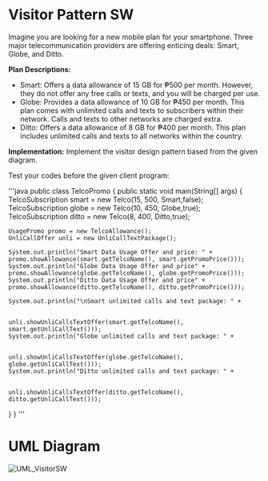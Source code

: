 # Visitor Pattern SW 
Imagine you are looking for a new mobile plan for your smartphone. Three major telecommunication providers are offering enticing deals: Smart, Globe, and Ditto.

**Plan Descriptions:**
* Smart: Offers a data allowance of 15 GB for ₱500 per month. However, they do not offer any free calls or texts, and you will be charged per use.
* Globe: Provides a data allowance of 10 GB for ₱450 per month. This plan comes with unlimited calls and texts to subscribers within their network. Calls and texts to other networks are charged extra.
* Ditto: Offers a data allowance of 8 GB for ₱400 per month. This plan includes unlimited calls and texts to all networks within the country.

**Implementation:**
Implement the visitor design pattern based from the given diagram. 

Test your codes before the given client program:

'''java
public class TelcoPromo {
  public static void main(String[] args) {
    TelcoSubscription smart = new Telco(15, 500, Smart,false);
    TelcoSubscription globe = new Telco(10, 450, Globe,true);
    TelcoSubscription ditto = new Telco(8, 400, Ditto,true);

    UsagePromo promo = new TelcoAllowance();
    UnliCallOffer unli = new UnliCallTextPackage();    

    System.out.println("Smart Data Usage Offer and price: " + promo.showAllowance(smart.getTelcoName(), smart.getPromoPrice()));
    System.out.println("Globe Data Usage Offer and price" + promo.showAllowance(globe.getTelcoName(), globe.getPromoPrice()));
    System.out.println("Ditto Data Usage Offer and price" + promo.showAllowance(ditto.getTelcoName(), ditto.getPromoPrice()));

    System.out.println("\nSmart unlimited calls and text package: " +

                                  unli.showUnliCallsTextOffer(smart.getTelcoName(), smart.getUnliCallText()));
    System.out.println("Globe unlimited calls and text package: " +

                                  unli.showUnliCallsTextOffer(globe.getTelcoName(), globe.getUnliCallText()));
    System.out.println("Ditto unlimited calls and text package: " +

                                   unli.showUnliCallsTextOffer(ditto.getTelcoName(), ditto.getUnliCallText()));
  }
}
'''
# UML Diagram
![UML_VisitorSW](https://github.com/zakidasalla/SoftwareEngineering2_CourseProjects/assets/142433516/1075a686-f411-45f1-8e5d-b2d443805fa7)

